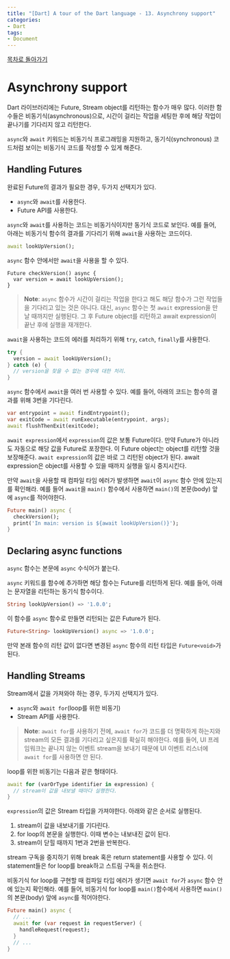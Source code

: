 ```yaml
---
title: "[Dart] A tour of the Dart language - 13. Asynchrony support"
categories:
- Dart
tags:
- Document
---
```


[목차로 돌아가기](/dart/a-tour-of-the-dart-language/)

# Asynchrony support
Dart 라이브러리에는 Future, Stream object를 리턴하는 함수가 매우 많다. 이러한 함수들은 비동기식(asynchronous)으로, 시간이 걸리는 작업을 세팅한 후에 해당 작업이 끝나기를 기다리지 않고 리턴한다.

`async`와 `await` 키워드는 비동기식 프로그래밍을 지원하고, 동기식(synchronous) 코드처럼 보이는 비동기식 코드를 작성할 수 있게 해준다.

## Handling Futures
완료된 Future의 결과가 필요한 경우, 두가지 선택지가 있다.

* `async`와 `await`를 사용한다.
* Future API를 사용한다. 

`async`와 `await`를 사용하는 코드는 비동기식이지만 동기식 코드로 보인다. 예를 들어, 아래는 비동기식 함수의 결과를 기다리기 위해 `await`을 사용하는 코드이다. 

``` dart
await lookUpVersion();
```

`async` 함수 안에서만 `await`을 사용을 할 수 있다.

```
Future checkVersion() async {
  var version = await lookUpVersion();
}
```

> **Note**: `async` 함수가 시간이 걸리는 작업을 한다고 해도 해당 함수가 그런 작업들을 기다리고 있는 것은 아니다. 대신, `async` 함수는 첫 `await` expression을 만날 때까지만 실행된다. 그 후 Future object를 리턴하고 await expression이 끝난 후에 실행을 재개한다.

`await`을 사용하는 코드의 에러를 처리하기 위해 `try`, `catch`, `finally`를 사용한다.

``` dart
try {
  version = await lookUpVersion();
} catch (e) {
  // version을 찾을 수 없는 경우에 대한 처리.
}
```

`async` 함수에서 `await`을 여러 번 사용할 수 있다. 예를 들어, 아래의 코드는 함수의 결과를 위해 3번을 기다린다.

``` dart
var entrypoint = await findEntrypoint();
var exitCode = await runExecutable(entrypoint, args);
await flushThenExit(exitCode);
```

`await expression`에서 `expression`의 값은 보통 Future이다. 만약 Future가 아니라도 자동으로 해당 값을 Future로 포장한다. 이 Future object는  object를 리턴할 것을 보장해준다. `await expression`의 값은 바로 그 리턴된 object가 된다. await expression은 object를 사용할 수 있을 때까지 실행을 일시 중지시킨다.

만약 `await`을 사용할 때 컴파일 타임 에러가 발생하면 `await`이 `async` 함수 안에 있는지를 확인해라. 예를 들어 `await`을 `main()` 함수에서 사용하면 `main()`의 본문(body) 앞에 `async`를 적어야한다.

``` dart
Future main() async {
  checkVersion();
  print('In main: version is ${await lookUpVersion()}');
}
```

## Declaring async functions
`async` 함수는 본문에 `async` 수식어가 붙는다.

`async` 키워드를 함수에 추가하면 해당 함수는 Future를 리턴하게 된다. 예를 들어, 아래는 문자열을 리턴하는 동기식 함수이다.

``` dart
String lookUpVersion() => '1.0.0';
```

이 함수를 `async` 함수로 만들면 리턴되는 값은 Future가 된다.

``` dart
Future<String> lookUpVersion() async => '1.0.0';
```

만약 본래 함수의 리턴 값이 없다면 변경된 `async` 함수의 리턴 타입은 `Future<void>`가 된다.

## Handling Streams
Stream에서 값을 가져와야 하는 경우, 두가지 선택지가 있다.

* `async`와 `await for`(loop를 위한 비동기)
* Stream API를 사용한다.

> **Note**: `await for`를 사용하기 전에, `await for`가 코드를 더 명확하게 하는지와  stream의 모든 결과를 기다리고 싶은지를 확실히 해야한다. 예를 들어, UI 프레임워크는 끝나지 않는 이벤트 stream을 보내기 때문에 UI 이벤트 리스너에 `await for`를 사용하면 안 된다.

loop를 위한 비동기는 다음과 같은 형태이다.

``` dart
await for (varOrType identifier in expression) {
  // stream이 값을 내보낼 때마다 실행한다.
}
```

`expression`의 값은 Stream 타입을 가져야한다. 아래와 같은 순서로 실행된다.

1. stream이 값을 내보내기를 기다린다.
2. for loop의 본문을 실행한다. 이때 변수는 내보내진 값이 된다.
3. stream이 닫힐 때까지 1번과 2번을 반복한다.

stream 구독을 중지하기 위해 break 혹은 return statement를 사용할 수 있다. 이 statement들은 for loop를 break하고 스트림 구독을 취소한다.

비동기식 for loop를 구현할 때 컴파일 타입 에러가 생기면 `await for`가 `async` 함수 안에 있는지 확인해라. 예를 들어, 비동기식 for loop를 `main()`함수에서  사용하면 `main()`의 본문(body) 앞에 `async`를 적어야한다.

``` dart
Future main() async {
  // ...
  await for (var request in requestServer) {
    handleRequest(request);
  }
  // ...
}
```
